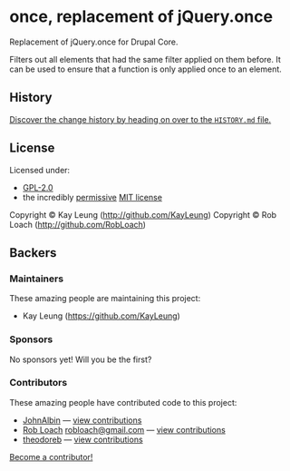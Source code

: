 
<!-- TITLE/ -->

# once, replacement of jQuery.once

<!-- /TITLE -->


<!-- DESCRIPTION/ -->

Replacement of jQuery.once for Drupal Core.

<!-- /DESCRIPTION -->


Filters out all elements that had the same filter applied on them before. It can
be used to ensure that a function is only applied once to an element.


<!-- HISTORY/ -->

## History
[Discover the change history by heading on over to the `HISTORY.md` file.](https://github.com/RobLoach/jquery-once/blob/master/HISTORY.md#files)

<!-- /HISTORY -->


<!-- LICENSE/ -->

## License

Licensed under:

- [GPL-2.0](http://opensource.org/licenses/gpl-2.0.php)
- the incredibly [permissive](http://en.wikipedia.org/wiki/Permissive_free_software_licence) [MIT license](http://opensource.org/licenses/MIT)

Copyright &copy; Kay Leung (http://github.com/KayLeung)
Copyright &copy; Rob Loach (http://github.com/RobLoach)

<!-- /LICENSE -->


<!-- BACKERS/ -->

## Backers

### Maintainers

These amazing people are maintaining this project:

- Kay Leung (https://github.com/KayLeung)

### Sponsors

No sponsors yet! Will you be the first?



### Contributors

These amazing people have contributed code to this project:

- [JohnAlbin](https://github.com/JohnAlbin) — [view contributions](https://github.com/RobLoach/jquery-once/commits?author=JohnAlbin)
- [Rob Loach](https://github.com/RobLoach) <robloach@gmail.com> — [view contributions](https://github.com/RobLoach/jquery-once/commits?author=RobLoach)
- [theodoreb](https://github.com/theodoreb) — [view contributions](https://github.com/RobLoach/jquery-once/commits?author=theodoreb)

[Become a contributor!](https://github.com/RobLoach/jquery-once/blob/master/CONTRIBUTING.md#files)

<!-- /BACKERS -->


